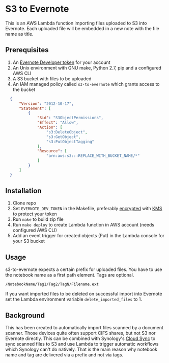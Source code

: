 # S3 to Evernote

This is an AWS Lambda function importing files uploaded to S3 into Evernote. Each uploaded file will be embedded in a new note with the file name as title.

## Prerequisites

1. An [Evernote Developer token](https://www.evernote.com/api/DeveloperToken.action) for your account
2. An Unix environment with GNU make, Python 2.7, pip and a configured AWS CLI
3. A S3 bucket with files to be uploaded
4. An IAM managed policy called `s3-to-evernote` which grants access to the bucket

```json
  {
      "Version": "2012-10-17",
      "Statement": [
          {
              "Sid": "S3ObjectPermissions",
              "Effect": "Allow",
              "Action": [
                  "s3:DeleteObject",
                  "s3:GetObject",
                  "s3:PutObjectTagging"
              ],
              "Resource": [
                  "arn:aws:s3:::REPLACE_WITH_BUCKET_NAME/*"
              ]
          }
      ]
  }
```

## Installation

1. Clone repo
2. Set `EVERNOTE_DEV_TOKEN` in the Makefile, preferably [encrypted](http://docs.aws.amazon.com/lambda/latest/dg/env_variables.html) with [KMS](https://aws.amazon.com/kms/) to protect your token
3. Run `make` to build zip file
4. Run `make deploy` to create Lambda function in AWS account (needs configured AWS CLI)
5. Add an event trigger for created objects (Put) in the Lambda console for your S3 bucket

## Usage

s3-to-evernote expects a certain prefix for uploaded files. You have to use the notebook name as a first path element. Tags are optional.

```
/NotebookName/Tag1/Tag2/TagN/Filename.ext
```

If you want imported files to be deleted on successful import into Evernote set the Lambda environment variable `delete_imported_files` to 1.

## Background

This has been created to automatically import files scanned by a document scanner. Those devices quite often support CIFS shares, but not S3 nor Evernote directly. This can be combined with Synology's [Cloud Sync](https://www.synology.com/en-global/knowledgebase/DSM/help/CloudSync/cloudsync) to sync scanned files to S3 and use Lambda to trigger automatic workflows which Synology can't do natively. That is the main reason why notebook name and tag are delivered via a prefix and not via tags.
